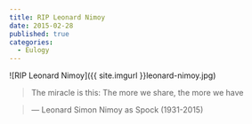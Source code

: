 ```yaml
---
title: RIP Leonard Nimoy
date: 2015-02-28
published: true
categories:
  - Eulogy
---
```


![RIP Leonard Nimoy]({{ site.imgurl }}leonard-nimoy.jpg)

> The miracle is this: The more we share, the more we have

> ― Leonard Simon Nimoy as Spock (1931-2015)
